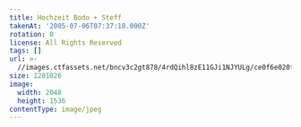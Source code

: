 ```yaml
---
title: Hochzeit Bodo + Steff
takenAt: '2005-07-06T07:37:18.000Z'
rotation: 0
license: All Rights Reserved
tags: []
url: >-
  //images.ctfassets.net/bncv3c2gt878/4rdQihl8zE11GJi1NJYULg/ce0f6e020f59b5b52ec5e15827e26aeb/hochzeit-bodo--steff_4560372856_o
size: 1201026
image:
  width: 2048
  height: 1536
contentType: image/jpeg
---
```


